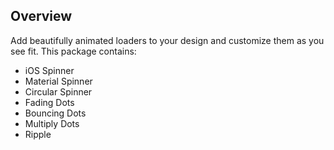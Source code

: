 ## Overview

Add beautifully animated loaders to your design and customize them as you see fit. This package contains:

- iOS Spinner
- Material Spinner
- Circular Spinner
- Fading Dots
- Bouncing Dots
- Multiply Dots
- Ripple
